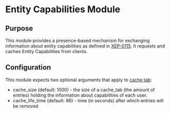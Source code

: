 # Entity Capabilities Module

## Purpose
This module provides a presence-based mechanism 
for exchanging information about entity capabilities
as defined in [XEP-0115](https://xmpp.org/extensions/xep-0115.html).
It requests and caches Entity Capabilities from clients.

## Configuration
This module expects two optional arguments that apply to [cache tab](https://github.com/processone/cache_tab):
* cache_size (default: 1000) - the size of a cache_tab (the amount of entries) holding the information about capabilities of each user. 
* cache_life_time (default: 86) - time (in seconds) after which entries will be removed
